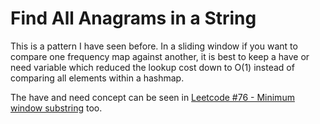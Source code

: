 # Find All Anagrams in a String

This is a pattern I have seen before. In a sliding window if you want to compare one frequency map against another, it is best to keep a have or need variable which reduced the lookup cost down to O(1) instead of comparing all elements within a hashmap.

The have and need concept can be seen in [Leetcode #76 - Minimum window substring](https://leetcode.com/problems/minimum-window-substring/description/) too.
